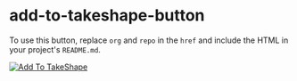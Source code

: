 # add-to-takeshape-button

To use this button, replace `org` and `repo` in the `href` and include the HTML in your project's `README.md`.

<a href="//app.takeshape.io/add-to-takeshape/org/repo">
    <img src="https://github.com/takeshape/add-to-takeshape-button/blob/master/Add%20to%20TakeShape.png?raw=true" alt="Add To TakeShape">
</a>
